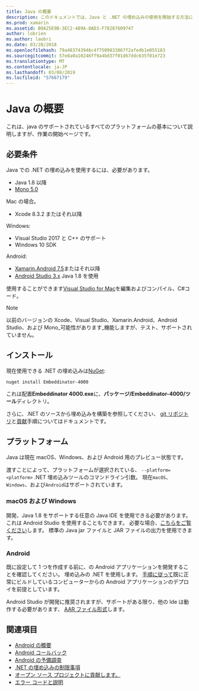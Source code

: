 ```yaml
---
title: Java の概要
description: このドキュメントでは、Java と .NET の埋め込みの使用を開始する方法について説明します。 これは、システム要件、インストール、およびサポートされているプラットフォームについて説明します。
ms.prod: xamarin
ms.assetid: B9A25E9B-3EC2-489A-8AD3-F78287609747
author: lobrien
ms.author: laobri
ms.date: 03/28/2018
ms.openlocfilehash: 79a483743946c4f7509833867f2afe4b1e055183
ms.sourcegitcommit: 57e8a0a10246ff9a4bd37f01d67ddc635f81e723
ms.translationtype: MT
ms.contentlocale: ja-JP
ms.lasthandoff: 03/08/2019
ms.locfileid: "57667179"
---
```

# <a name="getting-started-with-java"></a>Java の概要

これは、java のサポートされているすべてのプラットフォームの基本について説明しますが、作業の開始ページです。

## <a name="requirements"></a>必要条件

Java での .NET の埋め込みを使用するには、必要があります。

* Java 1.8 以降
* [Mono 5.0](https://www.mono-project.com/download/)

Mac の場合。

* Xcode 8.3.2 またはそれ以降

Windows:

* Visual Studio 2017 と C++ のサポート
* Windows 10 SDK

Android:

* [Xamarin.Android 7.5](https://visualstudio.microsoft.com/xamarin/)またはそれ以降
* [Android Studio 3.x](https://developer.android.com/studio/index.html) Java 1.8 を使用

使用することができます[Visual Studio for Mac](https://visualstudio.microsoft.com/vs/mac/)を編集およびコンパイル、C#コード。

> [!NOTE]
> 以前のバージョンの Xcode、Visual Studio、Xamarin.Android、Android Studio、および Mono_可能性があります_機能しますが、テスト、サポートされていません。

## <a name="installation"></a>インストール

現在使用できる .NET の埋め込みは[NuGet](https://www.nuget.org/packages/Embeddinator-4000/):

```shell
nuget install Embeddinator-4000
```

これは配置**Embeddinator 4000.exe**に、**パッケージ/Embeddinator-4000/ツール**ディレクトリ。

さらに、.NET のソースから埋め込みを構築を参照してください、 [git リポジトリ](https://github.com/mono/Embeddinator-4000/)と[貢献](https://github.com/mono/Embeddinator-4000/blob/master/Contributing.md)手順についてはドキュメントです。

## <a name="platforms"></a>プラットフォーム

Java は現在 macOS、Windows、および Android 用のプレビュー状態です。

渡すことによって、プラットフォームが選択されている、 `--platform=<platform>` .NET 埋め込みツールのコマンドライン引数。 現在`macOS`、 `Windows`、および`Android`はサポートされています。

### <a name="macos-and-windows"></a>macOS および Windows

開発、Java 1.8 をサポートする任意の Java IDE を使用できる必要があります。 これは Android Studio を使用することもできます。 必要な場合、[こちらをご覧ください](https://stackoverflow.com/questions/16626810/can-android-studio-be-used-to-run-standard-java-projects)します。 標準の Java jar ファイルと JAR ファイルの出力を使用できます。

### <a name="android"></a>Android

既に設定して 1 つを作成する前に、の Android アプリケーションを開発することを確認してください。 埋め込みの .NET を使用します。 [手順に従って](~/tools/dotnet-embedding/get-started/java/android.md)既に正常にビルドしているコンピューターからの Android アプリケーションのデプロイを前提としています。

Android Studio が開発に推奨されますが、サポートがある限り、他の Ide は動作する必要があります、 [AAR ファイル形式](https://developer.android.com/studio/projects/android-library.html)します。

## <a name="further-reading"></a>関連項目

* [Android の概要](~/tools/dotnet-embedding/get-started/java/android.md)
* [Android コールバック](~/tools/dotnet-embedding/android/callbacks.md)
* [Android の予備調査](~/tools/dotnet-embedding/android/index.md)
* [.NET の埋め込みの制限事項](~/tools/dotnet-embedding/limitations.md)
* [オープン ソース プロジェクトに貢献します。](https://github.com/mono/Embeddinator-4000/blob/master/Contributing.md)
* [エラー コードと説明](~/tools/dotnet-embedding/errors.md)
